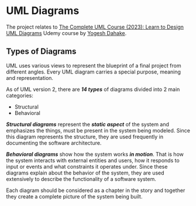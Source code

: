 # UML Diagrams

The project relates to [The Complete UML Course (2023): Learn to Design UML Diagrams](https://www.udemy.com/course/unified-modeling-language-uml-course-uml-diagram-software-enginnering/) Udemy course by [Yogesh Dahake](https://www.udemy.com/course/unified-modeling-language-uml-course-uml-diagram-software-enginnering/#instructor-1).

## Types of Diagrams

UML uses various views to represent the blueprint of a final project from different angles. Every UML diagram carries a special purpose, meaning and representation.

As of UML version 2, there are **_14 types_** of diagrams divided into 2 main categories:

- Structural
- Behavioral

**_Structural diagrams_** represent the **_static aspect_** of the system and emphasizes the things, must be present in the system being modeled. Since this diagram represents the structure, they are used frequently in documenting the software architecture.

**_Behavioral diagrams_** show how the system works **_in motion_**. That is how the system interacts with external entities and users, how it responds to input or events and what constraints it operates under. Since these diagrams explain about the behavior of the system, they are used extensively to describe the functionality of a software system.

Each diagram should be considered as a chapter in the story and together they create a complete picture of the system being built.
